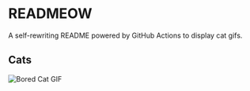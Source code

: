 # READMEOW

A self-rewriting README powered by GitHub Actions to display cat gifs.

## Cats

![Bored Cat GIF](https://media3.giphy.com/media/v1.Y2lkPTlhY2QwMmRhMXZ1d3l4aWpqdzVkOW9sNHZ5aGJ4OHVmNHc3N2s0b2hudHJjbWJhciZlcD12MV9naWZzX3NlYXJjaCZjdD1n/mlvseq9yvZhba/200.gif)
